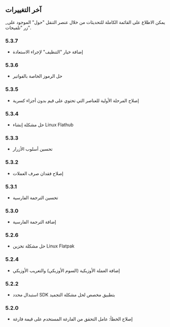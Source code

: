 ## آخر التغييرات

_يمكن الاطلاع على القائمة الكاملة للتحديثات من خلال عنصر التنقل "حول" الموجود على زر "تلميحات".

### 5.3.7
- إضافة خيار "التنظيف" لإجراء الاستعادة  

### 5.3.6
- حل الرموز الخاصة بالفواتير

### 5.3.5
- إصلاح المرحلة الأولية للعناصر التي تحتوي على قيم بدون أجزاء كسرية

### 5.3.4
- حل مشكلة إنشاء Linux Flathub

### 5.3.3
- تحسين أسلوب الأزرار

### 5.3.2
- إصلاح فقدان صرف العملات

### 5.3.1
- تحسين الترجمة الفارسية

### 5.3.0
- إضافة الترجمة الفارسية

### 5.2.6
- حل مشكلة تخزين Linux Flatpak

### 5.2.4
- إضافة العملة الأوزبكية (السوم الأوزبكي) والتعريب الأوزبكي

### 5.2.2
- استبدال محدد SDK بتطبيق مخصص لحل مشكلة التجميد

### 5.2.0
- إصلاح الخطأ: عامل التحقق من الفارغة المستخدم على قيمة فارغة
